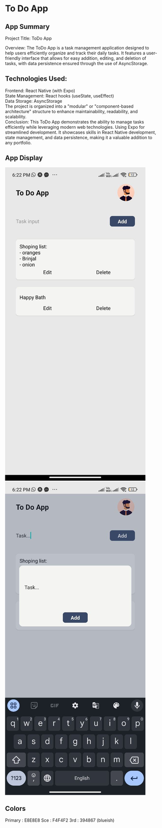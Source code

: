 # To Do App

## App Summary
Project Title: ToDo App

Overview: The ToDo App is a task management application designed to help users efficiently organize and track their daily tasks. It features a user-friendly interface that allows for easy addition, editing, and deletion of tasks, with data persistence ensured through the use of AsyncStorage.

## Technologies Used:

Frontend: React Native (with Expo)<br>
State Management: React hooks (useState, useEffect)<br>
Data Storage: AsyncStorage<br>
The project is organized into a "modular" or "component-based architecture" structure to enhance maintainability, readability, and scalability.
 <br>
Conclusion: This ToDo App demonstrates the ability to manage tasks efficiently while leveraging modern web technologies. Using Expo for streamlined development. It showcases skills in React Native development, state management, and data persistence, making it a valuable addition to any portfolio.

## App Display
![ToDOApp_Display1](assets/ToDOApp_Display1.jpg) 
![ToDOApp_Display2](assets/ToDOApp_Display2.jpg)

## Colors

Primary : E8E8E8
Sce : F4F4F2
3rd : 394867 (blueish)
